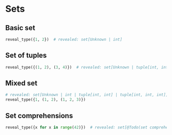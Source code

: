 # Sets

## Basic set

```py
reveal_type({1, 2})  # revealed: set[Unknown | int]
```

## Set of tuples

```py
reveal_type({(1, 2), (3, 4)})  # revealed: set[Unknown | tuple[int, int]]
```

## Mixed set

```py
# revealed: set[Unknown | int | tuple[int, int] | tuple[int, int, int]]
reveal_type({1, (1, 2), (1, 2, 3)})
```

## Set comprehensions

```py
reveal_type({x for x in range(42)})  # revealed: set[@Todo(set comprehension element type)]
```
